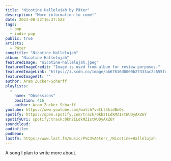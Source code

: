 ```yaml
---
title: "Nicotine Hallelujah by Päter"
description: "More information to come!"
date: 2023-08-22T16:37:52Z
tags:
  - pop
  - indie pop
public: true
artists:
  - Päter
songtitle: "Nicotine Hallelujah"
album: "Nicotine Hallelujah"
featuredImage: "nicotine-hallelujah.jpeg"
featuredImageCredit: "Image is used from album for review purposes."
featuredImageLink: "https://i.scdn.co/image/ab67616d0000b27333ac2c655fd3197651194375"
featuredImageAlt: ""
author: Aram Zucker-Scharff
playlists:
  -
    name: "Obsessions"
    position: 416
    author: Aram Zucker-Scharff
youtube: https://www.youtube.com/watch?v=tLt3kidBnOs
spotify: https://open.spotify.com/track/0kh2ILdkMZIstWUDyAXZ6Y
spotifyUri: spotify:track:0kh2ILdkMZIstWUDyAXZ6Y
soundcloud:
audiofile:
podbean:
lastfm: https://www.last.fm/music/P%C3%A4ter/_/Nicotine+Hallelujah
---
```


A song I plan to write more about.
		